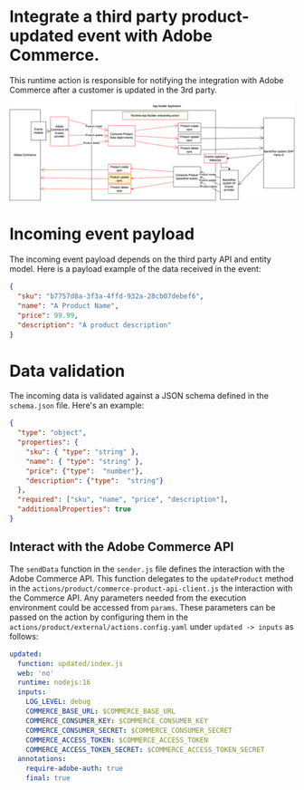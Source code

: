 # Integrate a third party product-updated event with Adobe Commerce.
This runtime action is responsible for notifying the integration with Adobe Commerce after a customer is updated in the 3rd party.

![Alt text](ExternalProductUpdateSync.png "Title")

# Incoming event payload
The incoming event payload depends on the third party API and entity model.
Here is a payload example of the data received in the event:
```json
{
  "sku": "b7757d8a-3f3a-4ffd-932a-28cb07debef6",
  "name": "A Product Name",
  "price": 99.99,
  "description": "A product description"
}
```

# Data validation
The incoming data is validated against a JSON schema defined in the `schema.json` file.
Here's an example:
```json
{
  "type": "object",
  "properties": {
    "sku": { "type": "string" },
    "name": { "type": "string" },
    "price": {"type":  "number"},
    "description": {"type":  "string"}
  },
  "required": ["sku", "name", "price", "description"],
  "additionalProperties": true
}
```

## Interact with the Adobe Commerce API
The `sendData` function in the `sender.js` file defines the interaction with the Adobe Commerce API.
This function delegates to the `updateProduct` method in the `actions/product/commerce-product-api-client.js` the interaction with the Commerce API.
Any parameters needed from the execution environment could be accessed from `params`.
These parameters can be passed on the action by configuring them in the  `actions/product/external/actions.config.yaml` under `updated -> inputs` as follows:
```yaml
updated:
  function: updated/index.js
  web: 'no'
  runtime: nodejs:16
  inputs:
    LOG_LEVEL: debug
    COMMERCE_BASE_URL: $COMMERCE_BASE_URL
    COMMERCE_CONSUMER_KEY: $COMMERCE_CONSUMER_KEY
    COMMERCE_CONSUMER_SECRET: $COMMERCE_CONSUMER_SECRET
    COMMERCE_ACCESS_TOKEN: $COMMERCE_ACCESS_TOKEN
    COMMERCE_ACCESS_TOKEN_SECRET: $COMMERCE_ACCESS_TOKEN_SECRET
  annotations:
    require-adobe-auth: true
    final: true
```
